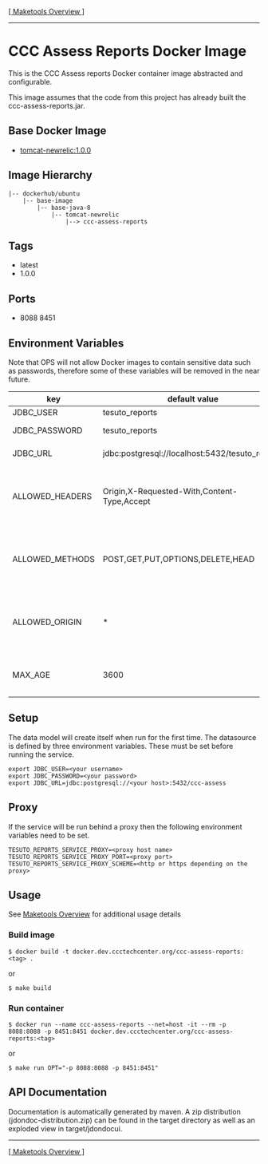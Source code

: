 [[ Maketools Overview ]](./maketools/)
***

# CCC Assess Reports Docker Image

This is the CCC Assess reports Docker container image abstracted and configurable.

This image assumes that the code from this project has already built the ccc-assess-reports.jar.

## Base Docker Image

* [tomcat-newrelic:1.0.0](https://bitbucket.org/cccnext/docker-base-tomcat/src/master/8/)

## Image Hierarchy

    |-- dockerhub/ubuntu 
        |-- base-image
            |-- base-java-8
                |-- tomcat-newrelic
                    |--> ccc-assess-reports

## Tags

* latest
* 1.0.0

## Ports

* 8088 8451

## Environment Variables

Note that OPS will not allow Docker images to contain sensitive data such as passwords, therefore some of these variables will be removed in the near future.

key                                 | default value                               | description
------------------------------------|---------------------------------------------|--------------
JDBC_USER                           | tesuto_reports                                   | DB User
JDBC_PASSWORD                       | tesuto_reports                                   | DB Password
JDBC_URL                            | jdbc:postgresql://localhost:5432/tesuto_reports  | Postgres DB Url
ALLOWED_HEADERS                     | Origin,X-Requested-With,Content-Type,Accept | Used for CORS. ** Do not put spaces between the values
ALLOWED_METHODS                     | POST,GET,PUT,OPTIONS,DELETE,HEAD            | Used for CORS. ** Do not put spaces between the values
ALLOWED_ORIGIN                      | *                                           | Used for CORS. ** Do not put spaces between the values
MAX_AGE                             | 3600                                        | Used for CORS. Time to live in seconds


## Setup

The data model will create itself when run for the first time. The datasource is defined by three environment variables. These must be set before running the service. 

```shell
export JDBC_USER=<your username>
export JDBC_PASSWORD=<your password>
export JDBC_URL=jdbc:postgresql://<your host>:5432/ccc-assess
```

## Proxy
If the service will be run behind a proxy then the following environment variables need to be set.

```shell
TESUTO_REPORTS_SERVICE_PROXY=<proxy host name>
TESUTO_REPORTS_SERVICE_PROXY_PORT=<proxy port>
TESUTO_REPORTS_SERVICE_PROXY_SCHEME=<http or https depending on the proxy>
```

## Usage

See [Maketools Overview](./maketools/) for additional usage details

### Build image
```shell
$ docker build -t docker.dev.ccctechcenter.org/ccc-assess-reports:<tag> .
```
or
```shell
$ make build
```

### Run container
```shell
$ docker run --name ccc-assess-reports --net=host -it --rm -p 8088:8088 -p 8451:8451 docker.dev.ccctechcenter.org/ccc-assess-reports:<tag>
```
or
```shell
$ make run OPT="-p 8088:8088 -p 8451:8451"
```

## API Documentation
Documentation is automatically generated by maven. A zip distribution (jdondoc-distribution.zip) can be found in the target directory as well as an exploded view in target/jdondocui.

***
[[ Maketools Overview ]](./maketools/)